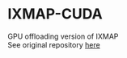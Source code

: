 # IXMAP-CUDA
GPU offloading version of IXMAP  
See original repository [here](https://github.com/edenden/ixmap)
